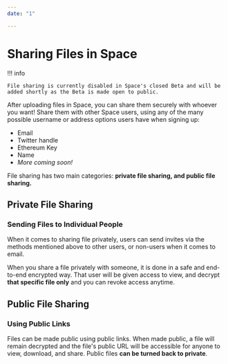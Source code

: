 ```yaml
---
date: "1"

---
```

# Sharing Files in Space

!!! info

    File sharing is currently disabled in Space's closed Beta and will be added shortly as the Beta is made open to public. 

After uploading files in Space, you can share them securely with whoever you want! Share them with other Space users, using any of the many possible username or address options users have when signing up:

- Email
- Twitter handle
- Ethereum Key
- Name
- *More coming soon!*

File sharing has two main categories: **private file sharing, and public file sharing.**

## Private File Sharing
### Sending Files to Individual People

When it comes to sharing file privately, users can send invites via the methods mentioned above to other users, or non-users when it comes to email.

When you share a file privately with someone, it is done in a safe and end-to-end encrypted way. That user will be given access to view, and decrypt **that specific file only** and you can revoke access anytime.

## Public File Sharing
### Using Public Links
Files can be made public using public links. When made public, a file will remain decrypted and the file's public URL will be accessible for anyone to view, download, and share. Public files **can be turned back to private**.